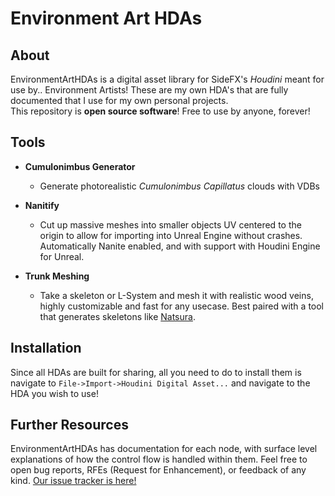 # Environment Art HDAs

## About
EnvironmentArtHDAs is a digital asset library for SideFX's *Houdini* meant for use by.. Environment Artists! These are my own HDA's that are fully documented that I use for my own personal projects.  
This repository is **open source software**! Free to use by anyone, forever!

## Tools

- **Cumulonimbus Generator**
  - Generate photorealistic *Cumulonimbus Capillatus* clouds with VDBs
  
- **Nanitify**
  -  Cut up massive meshes into smaller objects UV centered to the origin to allow for importing into Unreal Engine without crashes. Automatically Nanite enabled, and with support with Houdini Engine for Unreal.
 
- **Trunk Meshing**
  - Take a skeleton or L-System and mesh it with realistic wood veins, highly customizable and fast for any usecase. Best paired with a tool that generates skeletons like [Natsura](https://www.natsura.com).

## Installation
Since all HDAs are built for sharing, all you need to do to install them is navigate to `File->Import->Houdini Digital Asset...` and navigate to the HDA you wish to use!

## Further Resources
EnvironmentArtHDAs has documentation for each node, with surface level explanations of how the control flow is handled within them. Feel free to open bug reports, RFEs (Request for Enhancement), or feedback of any kind. [Our issue tracker is here!](https://github.com/srwxr-xr-x/EnvironmentArtHDAs/issues?q=is%3Aopen)
